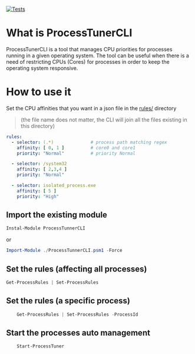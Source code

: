 [![Tests](https://github.com/jsoliveir/ProcessTunerCLI/actions/workflows/tests.yml/badge.svg)](https://github.com/jsoliveir/ProcessTunerCLI/actions/workflows/tests.yml)
# What is ProcessTunerCLI
ProcessTunerCLI is a tool that manages CPU priorities for processes running in a given operating system. The tool can be useful when there is a need of restricting CPUs (Cores) for processes in order to keep the operating system responsive.

# How to use it

Set the CPU affinities that you want in a json file in the [rules/](rules/) directory
>(the file name does not matter, the CLI will join all the files existing in this directory)
``` yaml
rules:
  - selector: (.*)              # process path matching regex
    affinity: [ 0, 1 ]          # core0 and core1
    priority: "Normal"          # priority Normal

  - selector: /system32
    affinity: [ 2,3,4 ]
    priority: "Normal"

  - selector: isolated_process.exe
    affinity: [ 5 ]
    priority: "High"
```

## Import the existing module

```powershell
Instal-Module ProcessTunnerCLI 
```

or

```powershell
Import-Module ./ProcessTunnerCLI.psm1 -Force
```

## Set the rules (affecting all processes)

``` powershell
Get-ProcessRules | Set-ProcessRules
```

## Set the rules (a specific process)

``` powershell
    Get-ProcessRules | Set-ProcessRules -ProcessId 
```

## Start the processes auto management

``` powershell
    Start-ProcessTuner
```
